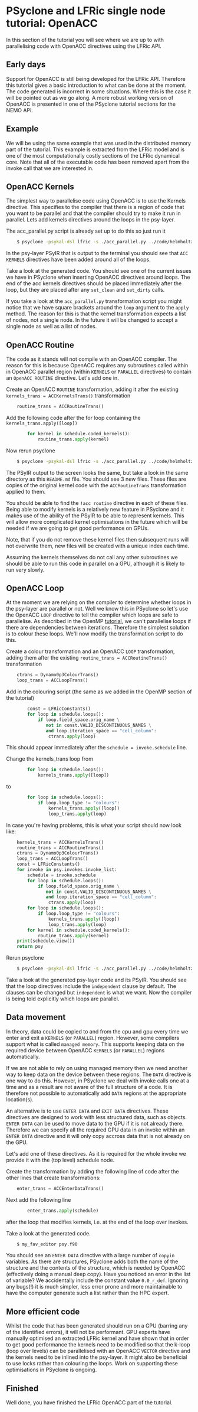 # PSyclone and LFRic single node tutorial: OpenACC #

In this section of the tutorial you will see where we are up to with
parallelising code with OpenACC directives using the LFRic API.

## Early days ##

Support for OpenACC is still being developed for the LFRic
API. Therefore this tutorial gives a basic introduction to what can be
done at the moment. The code generated is incorrect in some
situations. Where this is the case it will be pointed out as we go
along. A more robust working version of OpenACC is presented in
one of the PSyclone tutorial sections for the NEMO API.

## Example ##

We will be using the same example that was used in the distributed
memory part of the tutorial.  This example is extracted from the LFRic
model and is one of the most computationally costly sections of the
LFRic dynamical core.  Note that all of the executable code has been
removed apart from the invoke call that we are interested in.

## OpenACC Kernels ##

The simplest way to parallelise code using OpenACC is to use the
Kernels directive. This specifies to the compiler that there is a
region of code that you want to be parallel and that the compiler
should try to make it run in parallel. Lets add kernels directives
around the loops in the psy-layer.

The acc_parallel.py script is already set up to do this so just run it

```bash
    $ psyclone -psykal-dsl lfric -s ./acc_parallel.py ../code/helmholtz_solver_alg_mod.x90 -oalg /dev/null -opsy psy.f90
```

In the psy-layer PSyIR that is output to the terminal you should see
that `ACC KERNELS` directives have been added around all of the loops.

Take a look at the generated code. You should see one of the current
issues we have in PSyclone when inserting OpenACC directives around
loops. The end of the acc kernels directives should be placed
immediately after the loop, but they are placed after any `set_clean`
and `set_dirty` calls.

If you take a look at the `acc_parallel.py` transformation script you
might notice that we have square brackets around the `loop` argument
to the `apply` method. The reason for this is that the kernel
transformation expects a list of nodes, not a single node. In the
future it will be changed to accept a single node as well as a list of
nodes.

## OpenACC Routine ##

The code as it stands will not compile with an OpenACC compiler. The
reason for this is because OpenACC requires any subroutines called
within in OpenACC parallel region (within `KERNELS` or `PARALLEL`
directives) to contain an `OpenACC ROUTINE` directive. Let's add one in.

Create an OpenACC `ROUTINE` transformation, adding it after the
existing `kernels_trans = ACCKernelsTrans()` transformation

```python
    routine_trans = ACCRoutineTrans()
```

Add the following code after the for loop containing the
`kernels_trans.apply([loop])`

```python
        for kernel in schedule.coded_kernels():
            routine_trans.apply(kernel)
```

Now rerun psyclone

```bash
    $ psyclone -psykal-dsl lfric -s ./acc_parallel.py ../code/helmholtz_solver_alg_mod.x90 -oalg /dev/null -opsy psy.f90
```

The PSyIR output to the screen looks the same, but take a look in the
same directory as this `README.md` file. You should see 3 new
files. These files are copies of the original kernel code with the
`ACCRoutineTrans` transformation applied to them.

You should be able to find the `!acc routine` directive in each of
these files. Being able to modify kernels is a relatively new feature in
PSyclone and it makes use of the ability of the PSyIR to be able to
represent kernels. This will allow more complicated kernel
optimisations in the future which will be needed if we are going to
get good performance on GPUs.

Note, that if you do not remove these kernel files then subsequent
runs will not overwrite them, new files will be created with a unique
index each time.

Assuming the kernels themselves do not call any other subroutines we
should be able to run this code in parallel on a GPU, although it is
likely to run very slowly.

## OpenACC Loop ##

At the moment we are relying on the compiler to determine whether
loops in the psy-layer are parallel or not. Well we know this in
PSyclone so let's use the OpenACC `LOOP` directive to tell the compiler
which loops are safe to parallelise. As described in the OpenMP
[tutorial](../1_openmp/README.md), we can't parallelise loops if there
are dependencies between iterations. Therefore the simplest solution
is to colour these loops. We'll now modify the transformation script
to do this.

Create a colour transformation and an OpenACC `LOOP` transformation,
adding them after the existing `routine_trans = ACCRoutineTrans()`
transformation

```python
    ctrans = Dynamo0p3ColourTrans()
    loop_trans = ACCLoopTrans()
```

Add in the colouring script (the same as we added in the OpenMP
section of the tutorial)

```python
        const = LFRicConstants()
        for loop in schedule.loops():
            if loop.field_space.orig_name \
               not in const.VALID_DISCONTINUOUS_NAMES \
               and loop.iteration_space == "cell_column":
                ctrans.apply(loop)
```

This should appear immediately after the `schedule = invoke.schedule` line.

Change the kernels_trans loop from

```python
        for loop in schedule.loops():
            kernels_trans.apply([loop])
```

to

```python
        for loop in schedule.loops():
            if loop.loop_type != "colours":
                kernels_trans.apply([loop])
                loop_trans.apply(loop)
```

In case you're having problems, this is what your script should now look like:

```python
    kernels_trans = ACCKernelsTrans()
    routine_trans = ACCRoutineTrans()
    ctrans = Dynamo0p3ColourTrans()
    loop_trans = ACCLoopTrans()
    const = LFRicConstants()
    for invoke in psy.invokes.invoke_list:
        schedule = invoke.schedule
        for loop in schedule.loops():
            if loop.field_space.orig_name \
               not in const.VALID_DISCONTINUOUS_NAMES \
               and loop.iteration_space == "cell_column":
                ctrans.apply(loop)
        for loop in schedule.loops():
            if loop.loop_type != "colours":
                kernels_trans.apply([loop])
                loop_trans.apply(loop)
        for kernel in schedule.coded_kernels():
            routine_trans.apply(kernel)
    print(schedule.view())
    return psy
```

Rerun psyclone

```bash
    $ psyclone -psykal-dsl lfric -s ./acc_parallel.py ../code/helmholtz_solver_alg_mod.x90 -oalg /dev/null -opsy psy.f90
```

Take a look at the generated psy-layer code and its PSyIR. You should
see that the loop directives include the `independent` clause by
default. The clauses can be changed but `independent` is what we
want. Now the compiler is being told explicitly which loops are
parallel.

## Data movement ##

In theory, data could be copied to and from the cpu and gpu every time
we enter and exit a `KERNELS` (or `PARALLEL`) region. However, some
compilers support what is called `managed memory`. This supports keeping
data on the required device between OpenACC `KERNELS` (or `PARALLEL`)
regions automatically.

If we are not able to rely on using managed memory then we need
another way to keep data on the device between these regions. The `DATA`
directive is one way to do this. However, in PSyclone we deal with
invoke calls one at a time and as a result are not aware of the full
structure of a code. It is therefore not possible to automatically add
`DATA` regions at the appropriate location(s).

An alternative is to use `ENTER DATA` and `EXIT DATA` directives. These
directives are designed to work with less structured data, such as
objects. `ENTER DATA` can be used to move data to the GPU if it is
not already there. Therefore we can specify all the required GPU data
in an invoke within an `ENTER DATA` directive and it will only copy
accross data that is not already on the GPU.

Let's add one of these directives. As it is required for the whole
invoke we provide it with the (top level) schedule node.

Create the transformation by adding the following line of code after
the other lines that create transformations:

```python
    enter_trans = ACCEnterDataTrans()
```

Next add the following line

```python
        enter_trans.apply(schedule)
```

after the loop that modifies kernels, i.e. at the end of the loop over
invokes.

Take a look at the generated code.

```bash
    $ my_fav_editor psy.f90
```

You should see an `ENTER DATA` directive with a large number of
`copyin` variables. As there are structures, PSyclone adds both the
name of the structure and the contents of the structure, which is
needed by OpenACC (effectively doing a manual deep copy). Have you
noticed an error in the list of variable? We accidentally include the
constant value `0.0_r_def`. Ignoring any bugs(!) it is much simpler,
less error prone and more maintainable to have the computer generate
such a list rather than the HPC expert.

## More efficient code ##

Whilst the code that has been generated should run on a GPU (barring
any of the identified errors), it will not be performant. GPU experts
have manually optimised an extracted LFRic kernel and have shown that
in order to get good performance the kernels need to be modified so
that the k-loop (loop over levels) can be parallelised with an OpenACC
`VECTOR` directive and the kernels need to be inlined into the
psy-layer. It might also be beneficial to use locks rather than
colouring the loops. Work on supporting these optimisations in
PSyclone is ongoing.

## Finished ##

Well done, you have finished the LFRic OpenACC part of the tutorial.
